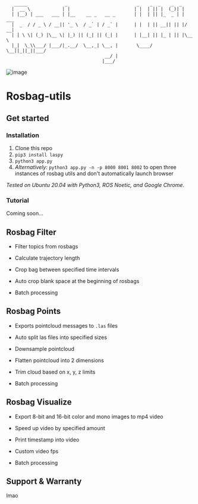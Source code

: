 ```
   _____              _                          _    _  _    _  _
  |  __ \            | |                        | |  | || |  (_)| |
  | |__) | ___   ___ | |__    __ _   __ _       | |  | || |_  _ | | ___
  |  _  / / _ \ / __|| '_ \  / _` | / _` |      | |  | || __|| || |/ __|
  | | \ \| (_) |\__ \| |_) || (_| || (_| |      | |__| || |_ | || |\__ \
  |_|  \_\\___/ |___/|_.__/  \__,_| \__, |       \____/  \__||_||_||___/
                                     __/ |
                                    |___/
```

![image](https://user-images.githubusercontent.com/33432158/177209138-464c6e66-9022-4b29-a144-82997ce2c797.png)

# Rosbag-utils

## Get started

### Installation

1. Clone this repo
2. `pip3 install laspy`
3. `python3 app.py`
4. _Alternatively:_ `python3 app.py -n -p 8000 8001 8002` to open three instances of rosbag utils and don't automatically launch browser

_Tested on Ubuntu 20.04 with Python3, ROS Noetic, and Google Chrome._

### Tutorial

Coming soon...

## Rosbag Filter

-   Filter topics from rosbags

-   Calculate trajectory length

-   Crop bag between specified time intervals

-   Auto crop blank space at the beginning of rosbags

-   Batch processing

## Rosbag Points

-   Exports pointcloud messages to `.las` files

-   Auto split las files into specified sizes

-   Downsample pointcloud

-   Flatten pointcloud into 2 dimensions

-   Trim cloud based on x, y, z limits

-   Batch processing

## Rosbag Visualize

-   Export 8-bit and 16-bit color and mono images to mp4 video

-   Speed up video by specified amount

-   Print timestamp into video

-   Custom video fps

-   Batch processing

## Support & Warranty

lmao
